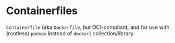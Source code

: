 # Containerfiles

`Containerfile` (aka `Dockerfile`, but OCI-compliant, and for use with (rootless) `podman` instead of `docker`) collection/library.

